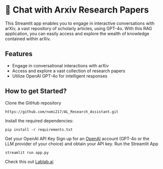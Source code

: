 # 🔎 Chat with Arxiv Research Papers
This Streamlit app enables you to engage in interactive conversations with arXiv, a vast repository of scholarly articles, using GPT-4o. With this RAG application, you can easily access and explore the wealth of knowledge contained within arXiv.

## Features
- Engage in conversational interactions with arXiv
- Access and explore a vast collection of research papers
- Utilize OpenAI GPT-4o for intelligent responses
## How to get Started?
Clone the GitHub repository
```
https://github.com/nomi217/AL_Research_Assistant.git
```
Install the required dependencies:
```
pip install -r requirements.txt
```
Get your OpenAI API Key
Sign up for an [OpenAI](https://platform.openai.com/api-keys) account (GPT-4o or the LLM provider of your choice) and obtain your API key.
Run the Streamlit App
```
streamlit run app.py
```
Check this out [Lablab.ai](https://lablab.ai/event/hello-gpt-4o-ai-challenge/visionary-4o/ai-research-assistant)
